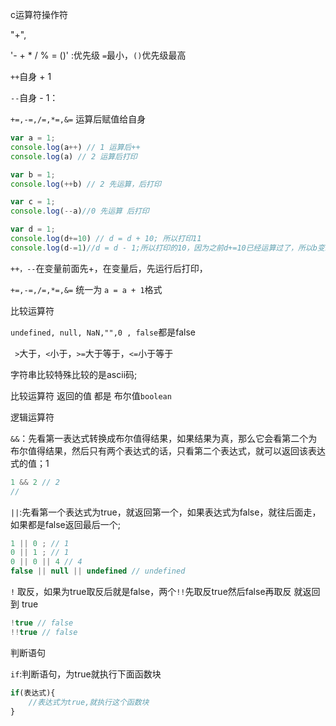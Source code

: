 c运算符操作符  

 "+",

'-  + * / % = ()' :优先级 `=`最小，`()`优先级最高

`++`自身 + 1

`--`自身 - 1：

`+=,-=,/=,*=,&=` 运算后赋值给自身

```js
var a = 1;
console.log(a++) // 1 运算后++
console.log(a) // 2 运算后打印

var b = 1;
console.log(++b) // 2 先运算，后打印

var c = 1; 
console.log(--a)//0 先运算 后打印

var d = 1;
console.log(d+=10) // d = d + 10; 所以打印11
console.log(d-=1)//d = d - 1;所以打印的10，因为之前d+=10已经运算过了，所以b变11，然后 10-1；
```

`++，--`在变量前面先+，在变量后，先运行后打印，

`+=,-=,/=,*=,&=` 统一为 `a = a + 1`格式



比较运算符

`undefined, null, NaN,"",0 , false`都是false

` >`大于，`<`小于，`>=`大于等于，`<=`小于等于

字符串比较特殊比较的是ascii码;

比较运算符 返回的值 都是 布尔值`boolean`



逻辑运算符

`&&`：先看第一表达式转换成布尔值得结果，如果结果为真，那么它会看第二个为布尔值得结果，然后只有两个表达式的话，只看第二个表达式，就可以返回该表达式的值；1

```js
1 && 2 // 2
//
```

`||`:先看第一个表达式为true，就返回第一个，如果表达式为false，就往后面走，如果都是false返回最后一个;

```js
1 || 0 ; // 1
0 || 1 ; // 1
0 || 0 || 4 // 4
false || null || undefined // undefined
```

`!` 取反，如果为true取反后就是false，两个`!!`先取反true然后false再取反 就返回到 true

```js
!true // false
!!true // false
```



判断语句

`if`:判断语句，为true就执行下面函数块

```js
if(表达式){
    //表达式为true,就执行这个函数块
}
```



